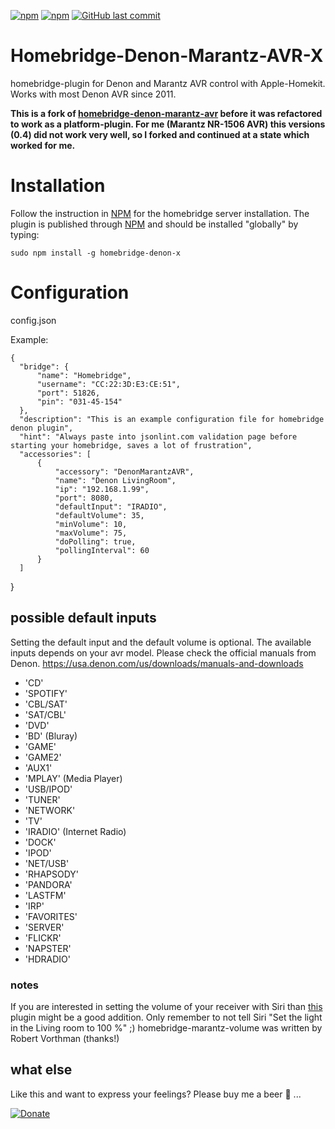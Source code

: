 [![npm](https://img.shields.io/npm/v/homebridge-denon-x.svg?style=plastic)](https://www.npmjs.com/package/homebridge-denon-x)
[![npm](https://img.shields.io/npm/dt/homebridge-denon-x.svg?style=plastic)](https://www.npmjs.com/package/homebridge-denon-x)
[![GitHub last commit](https://img.shields.io/github/last-commit/skrollme/homebridge-denon-marantz-avr.svg?style=plastic)](https://github.com/skrollme/homebridge-denon-marantz-avr)

# Homebridge-Denon-Marantz-AVR-X
homebridge-plugin for Denon and Marantz AVR control with Apple-Homekit. Works with most Denon AVR since 2011.

**This is a fork of [homebridge-denon-marantz-avr](https://github.com/stfnhmplr/homebridge-denon-marantz-avr) before it was refactored to work as a platform-plugin. For me (Marantz NR-1506 AVR) this versions (0.4) did not work very well, so I forked and continued at a state which worked for me.**

# Installation
Follow the instruction in [NPM](https://www.npmjs.com/package/homebridge) for the homebridge server installation. The plugin is published through [NPM](https://www.npmjs.com/package/homebridge-denon) and should be installed "globally" by typing:

    sudo npm install -g homebridge-denon-x

# Configuration

config.json

Example:

    {
      "bridge": {
          "name": "Homebridge",
          "username": "CC:22:3D:E3:CE:51",
          "port": 51826,
          "pin": "031-45-154"
      },
      "description": "This is an example configuration file for homebridge denon plugin",
      "hint": "Always paste into jsonlint.com validation page before starting your homebridge, saves a lot of frustration",
      "accessories": [
          {
              "accessory": "DenonMarantzAVR",
              "name": "Denon LivingRoom",
              "ip": "192.168.1.99",
              "port": 8080,
              "defaultInput": "IRADIO",
              "defaultVolume": 35,
              "minVolume": 10,
              "maxVolume": 75,
              "doPolling": true,
              "pollingInterval": 60
          }
      ]
  }

## possible default inputs
Setting the default input and the default volume is optional. The available inputs depends on your avr model. Please check the official manuals from Denon. https://usa.denon.com/us/downloads/manuals-and-downloads

- 'CD'
- 'SPOTIFY'
- 'CBL/SAT'
- 'SAT/CBL'
- 'DVD'
- 'BD' (Bluray)
- 'GAME'
- 'GAME2'
- 'AUX1'
- 'MPLAY' (Media Player)
- 'USB/IPOD'
- 'TUNER'
- 'NETWORK'
- 'TV'
- 'IRADIO' (Internet Radio)
- 'DOCK'
- 'IPOD'
- 'NET/USB'
- 'RHAPSODY'
- 'PANDORA'
- 'LASTFM'
- 'IRP'
- 'FAVORITES'
- 'SERVER'
- 'FLICKR'
- 'NAPSTER'
- 'HDRADIO'


### notes
If you are interested in setting the volume of your receiver with Siri than [this](https://github.com/robertvorthman/homebridge-marantz-volume) plugin might be a good addition. Only remember to not tell Siri "Set the light in the Living room to 100 %" ;)
homebridge-marantz-volume was written by Robert Vorthman (thanks!)

## what else

Like this and want to express your feelings? Please buy me a beer :beers: ...

[![Donate](https://img.shields.io/badge/Donate-PayPal-blue.svg)](https://www.paypal.me/skroll)
